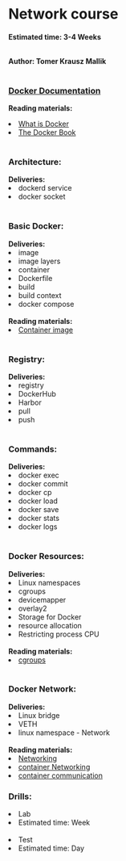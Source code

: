 <h1>Network course</h1>
<h4>Estimated time: 3-4 Weeks
<br></br>

Author: Tomer Krausz Mallik
<br></br>

<a href="https://docs.docker.com/"><h3>Docker Documentation</h3></a>

<b>Reading materials:</b>
<li><a href="https://devopscube.com/what-is-docker/"> What is Docker</a>
<li><a href="https://drive.google.com/file/d/161hbB-LOyXXn00LotaFuhd0jXafQnyUI/view"> The Docker Book</a>
<br></br>

<h3>Architecture: </h3>
<b>Deliveries:</b>
<li> dockerd service
<li> docker socket
<br></br> 
 
<h3>Basic Docker: </h3>
<b>Deliveries:</b>
<li> image
<li> image layers
<li> container
<li> Dockerfile
<li> build
<li> build context
<li> docker compose
<br></br>
<b>Reading materials:</b>
<li><a href="https://blogs.cisco.com/developer/container-image-layers-1?ccid=&dtid=devblog&oid=crippa-containerimage3-ww"> Container image</a>
<br></br>

<h3>Registry: </h3>
<b>Deliveries:</b>
<li> registry
<li> DockerHub
<li> Harbor
<li> pull
<li> push
<br></br>
 
<h3>Commands:</h3>
<b>Deliveries:</b>
<li> docker exec
<li> docker commit
<li> docker cp
<li> docker load
<li> docker save
<li> docker stats
<li> docker logs
<br></br>

<h3>Docker Resources: </h3>
<b>Deliveries:</b>
<li> Linux namespaces
<li> cgroups
<li> devicemapper
<li> overlay2
<li> Storage for Docker
<li> resource allocation
<li> Restricting process CPU
<br></br>
<b>Reading materials:</b>
<li><a href="https://www.grant.pizza/blog/understanding-cgroups/"> cgroups </a>
<br></br>
  
  
<h3>Docker Network: </h3>
<b>Deliveries:</b>
<li> Linux bridge
<li> VETH
<li> linux namespace - Network
<br></br>
<b>Reading materials:</b>
<li><a href="https://www.youtube.com/watch?v=6v_BDHIgOY8"> Networking </a>
<li><a href="https://docs.docker.com/config/containers/container-networking/"> container Networking </a>  
<li><a href="https://morioh.com/p/07e61c20c234"> container communication </a>  


<h3>Drills:</h3>
<li> Lab
<li> Estimated time: Week
<br></br>
<li> Test
<li> Estimated time: Day

